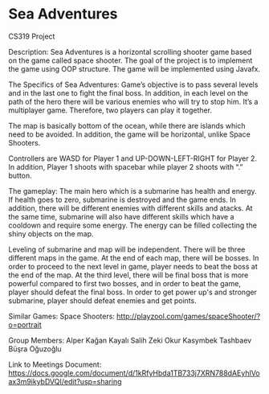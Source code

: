 # Sea Adventures
CS319 Project

Description:
	Sea Adventures is a horizontal scrolling shooter game based on the game called space shooter. The goal of the project is to implement the game using OOP structure. The game will be implemented using Javafx.

The Specifics of Sea Adventures:
Game’s objective is to pass several levels and in the last one to fight the final boss. In addition, in each level on the path of the hero there will be various enemies who will try to stop him.
It’s a multiplayer game. Therefore, two players can play it together.

The map is basically bottom of the ocean, while there are islands which need to be avoided. In addition, the game will be horizontal, unlike Space Shooters. 

Controllers are WASD for Player 1 and UP-DOWN-LEFT-RIGHT for Player 2. In addition, Player 1 shoots with spacebar while player 2 shoots with “.” button.

The gameplay: The main hero which is a submarine has health and energy. If health goes to zero, submarine is destroyed and the game ends. In addition, there will be different enemies with different skills and atacks. At the same time, submarine will also have different skills which have a cooldown and require some energy. The energy can be filled collecting the shiny objects on the map.

Leveling of submarine and map will be independent. There will be three different maps in the game. At the end of each map, there will be bosses. In order to proceed to the next level in game, player needs to beat the boss at the end of the map. At the third level, there will be final boss that is more powerful compared to first two bosses, and in order to beat the game, player should defeat the final boss.
In order to get power up's and stronger submarine, player should defeat enemies and get points.

Similar Games:
	Space Shooters: http://playzool.com/games/spaceShooter/?o=portrait
	
Group Members:
Alper Kağan Kayalı   Salih Zeki Okur   Kasymbek Tashbaev   Büşra Oğuzoğlu 	

Link to Meetings Document:
https://docs.google.com/document/d/1kRfyHbda1TB733j7XRN788dAEyhIVoax3m9ikybDVQI/edit?usp=sharing
